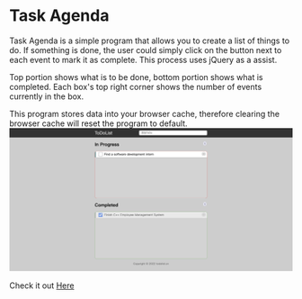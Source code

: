 # Task Agenda
Task Agenda is a simple program that allows you to create a list of things to do. If something is done, the user could simply click on the button next to each event to mark it as complete. This process uses jQuery as a assist.

Top portion shows what is to be done, bottom portion shows what is completed. Each box's top right corner shows the number of events currently in the box.

This program stores data into your browser cache, therefore clearing the browser cache will reset the program to default.
<img src="tdl.png">

Check it out <a href="https://zhengzihao2002.github.io/ToDoList">Here</a>
